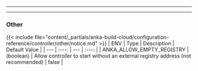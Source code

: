 
---
---
### Other
{{< include file="content/_partials/anka-build-cloud/configuration-reference/controller/other/notice.md" >}}
| ENV | Type | Description | Default Value |
| --- | :---: | --- | :---: |
| ANKA_ALLOW_EMPTY_REGISTRY | (boolean) | Allow controller to start without an external registry address (not recommended) | false |

